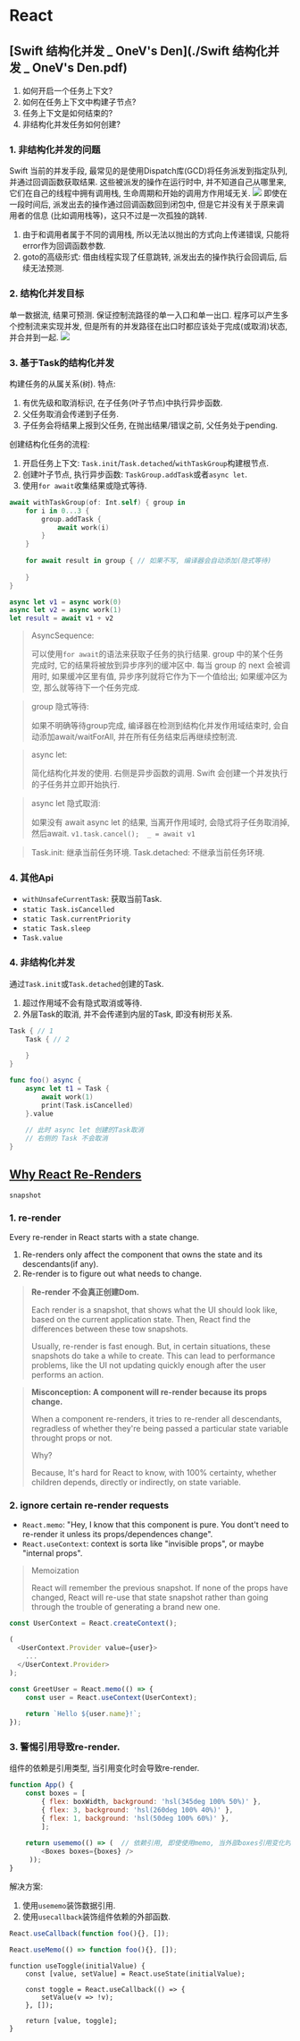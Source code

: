 # React

## [Swift 结构化并发 _ OneV's Den](./Swift 结构化并发 _ OneV's Den.pdf)
1. 如何开启一个任务上下文?
2. 如何在任务上下文中构建子节点?
3. 任务上下文是如何结束的?
4. 非结构化并发任务如何创建?

### 1. 非结构化并发的问题
Swift 当前的并发手段, 最常见的是使用Dispatch库(GCD)将任务派发到指定队列, 并通过回调函数获取结果. 这些被派发的操作在运行时中, 并不知道自己从哪里来, 它们在自己的线程中拥有调用栈, 生命周期和开始的调用方作用域无关.
![](https://onevcat.com/assets/images/2021/unstructured-concurrency.png)
即使在一段时间后, 派发出去的操作通过回调函数回到闭包中, 但是它并没有关于原来调用者的信息 (比如调用栈等)，这只不过是一次孤独的跳转.
1. 由于和调用者属于不同的调用栈, 所以无法以抛出的方式向上传递错误, 只能将error作为回调函数参数.
2. goto的高级形式: 借由线程实现了任意跳转, 派发出去的操作执行会回调后, 后续无法预测.

### 2. 结构化并发目标
单一数据流, 结果可预测.
保证控制流路径的单一入口和单一出口. 程序可以产生多个控制流来实现并发, 但是所有的并发路径在出口时都应该处于完成(或取消)状态, 并合并到一起.
![](https://onevcat.com/assets/images/2021/structured-concurrency.png)

### 3. 基于Task的结构化并发
构建任务的从属关系(树). 特点:
1. 有优先级和取消标识, 在子任务(叶子节点)中执行异步函数.
2. 父任务取消会传递到子任务.
3. 子任务会将结果上报到父任务, 在抛出结果/错误之前, 父任务处于pending.

创建结构化任务的流程:
1. 开启任务上下文: `Task.init`/`Task.detached`/`withTaskGroup`构建根节点.
2. 创建叶子节点, 执行异步函数: `TaskGroup.addTask`或者`async let`.
3. 使用`for await`收集结果或隐式等待.

```swift
await withTaskGroup(of: Int.self) { group in
    for i in 0...3 {
        group.addTask {
            await work(i)
        }
    }
    
    for await result in group { // 如果不写, 编译器会自动添加(隐式等待)
    
    }
}
```

```swift
async let v1 = async work(0)
async let v2 = async work(1)
let result = await v1 + v2
```

> AsyncSequence:
> 
> 可以使用`for await`的语法来获取子任务的执行结果. group 中的某个任务完成时, 它的结果将被放到异步序列的缓冲区中.
> 每当 group 的 next 会被调用时, 如果缓冲区里有值, 异步序列就将它作为下一个值给出; 如果缓冲区为空, 那么就等待下一个任务完成.

> group 隐式等待:
> 
> 如果不明确等待group完成, 编译器在检测到结构化并发作用域结束时, 会自动添加await/waitForAll, 并在所有任务结束后再继续控制流.

> async let:
> 
> 简化结构化并发的使用. 右侧是异步函数的调用.
> Swift 会创建一个并发执行的子任务并立即开始执行.

> async let 隐式取消:
> 
> 如果没有 await async let 的结果, 当离开作用域时, 会隐式将子任务取消掉, 然后await.
> `v1.task.cancel();  _ = await v1`

> Task.init: 继承当前任务环境.
> Task.detached: 不继承当前任务环境.

### 4. 其他Api
- `withUnsafeCurrentTask`: 获取当前Task.
- `static Task.isCancelled`
- `static Task.currentPriority`
- `static Task.sleep`
- `Task.value`

### 4. 非结构化并发
通过`Task.init`或`Task.detached`创建的Task.
1. 超过作用域不会有隐式取消或等待.
2. 外层Task的取消, 并不会传递到内层的Task, 即没有树形关系.

```swift
Task { // 1
    Task { // 2
    
    }
}
```

```swift
func foo() async {
    async let t1 = Task {
        await work(1)
        print(Task.isCancelled)
    }.value
    
    // 此时 async let 创建的Task取消
    // 右侧的 Task 不会取消
}
```

## [Why React Re-Renders](./Why%20React%20Re-Renders.pdf)
`snapshot`

### 1. re-render
Every re-render in React starts with a state change.
1. Re-renders only affect the component that owns the state and its descendants(if any).
2. Re-render is to figure out what needs to change.

> **Re-render 不会真正创建Dom.**
> 
> Each render is a snapshot, that shows what the UI should look like, based on the current application state.
> Then, React find the differences between these tow snapshots. 
> 
> Usually, re-render is fast enough. But, in certain situations, these snapshots do take a while to create. This can lead to performance problems, like the UI not updating quickly enough after the user performs an action.

> **Misconception: A component will re-render because its props change.**
> 
> When a component re-renders, it tries to re-render all descendants, regradless of whether they're being passed a particular state variable throught props or not.
> 
> Why?
>
> Because, It's hard for React to know, with 100% certainty, whether children depends, directly or indirectly, on state variable.

### 2. ignore certain re-render requests
- `React.memo`: "Hey, I know that this component is pure. You dont't need to re-render it unless its props/dependences change".
- `React.useContext`: context is sorta like "invisible props", or maybe "internal props".

> Memoization
> 
> React will remember the previous snapshot. 
> If none of the props have changed, React will re-use that state snapshot rather than going through the trouble of generating a brand new one.

```js
const UserContext = React.createContext();

(
  <UserContext.Provider value={user}>
    ...
  </UserContext.Provider>
);

const GreetUser = React.memo(() => {
    const user = React.useContext(UserContext);
    
    return `Hello ${user.name}!`;
});
```

### 3. 警惕引用导致re-render.
组件的依赖是引用类型, 当引用变化时会导致re-render.


```js
function App() {
    const boxes = [
        { flex: boxWidth, background: 'hsl(345deg 100% 50%)' },
        { flex: 3, background: 'hsl(260deg 100% 40%)' },
        { flex: 1, background: 'hsl(50deg 100% 60%)' },
        ];
        
    return usememo(() => (  // 依赖引用, 即使使用memo, 当外部boxes引用变化时, 依然会刷新
        <Boxes boxes={boxes} />
     ));
}
```
解决方案:
1. 使用`usememo`装饰数据引用.
2. 使用`usecallback`装饰组件依赖的外部函数.

```js
React.useCallback(function foo(){}, []);

React.useMemo(() => function foo(){}, []);
```

```
function useToggle(initialValue) {
    const [value, setValue] = React.useState(initialValue);
    
    const toggle = React.useCallback(() => {
        setValue(v => !v);
    }, []);
    
    return [value, toggle];
}
```